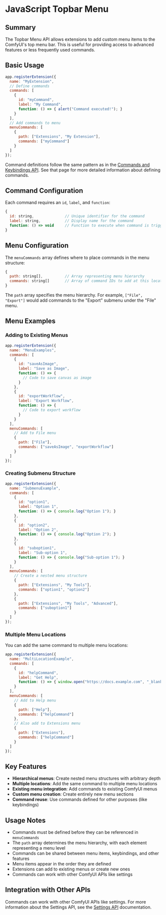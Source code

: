 # JavaScript Topbar Menu

## Summary

The Topbar Menu API allows extensions to add custom menu items to the ComfyUI's top menu bar. This is useful for providing access to advanced features or less frequently used commands.

## Basic Usage

```javascript
app.registerExtension({
  name: "MyExtension",
  // Define commands
  commands: [
    { 
      id: "myCommand", 
      label: "My Command", 
      function: () => { alert("Command executed!"); } 
    }
  ],
  // Add commands to menu
  menuCommands: [
    { 
      path: ["Extensions", "My Extension"], 
      commands: ["myCommand"] 
    }
  ]
});
```

Command definitions follow the same pattern as in the [Commands and Keybindings API](https://docs.comfy.org/custom-nodes/js/javascript_commands_keybindings). See that page for more detailed information about defining commands.

## Command Configuration

Each command requires an `id`, `label`, and `function`:

```javascript
{
  id: string,              // Unique identifier for the command
  label: string,           // Display name for the command
  function: () => void     // Function to execute when command is triggered
}
```

## Menu Configuration

The `menuCommands` array defines where to place commands in the menu structure:

```javascript
{
  path: string[],          // Array representing menu hierarchy
  commands: string[]       // Array of command IDs to add at this location
}
```

The `path` array specifies the menu hierarchy. For example, `["File", "Export"]` would add commands to the "Export" submenu under the "File" menu.

## Menu Examples

### Adding to Existing Menus

```javascript
app.registerExtension({
  name: "MenuExamples",
  commands: [
    { 
      id: "saveAsImage", 
      label: "Save as Image", 
      function: () => { 
        // Code to save canvas as image
      } 
    },
    { 
      id: "exportWorkflow", 
      label: "Export Workflow", 
      function: () => { 
        // Code to export workflow
      } 
    }
  ],
  menuCommands: [
    // Add to File menu
    { 
      path: ["File"], 
      commands: ["saveAsImage", "exportWorkflow"] 
    }
  ]
});
```

### Creating Submenu Structure

```javascript
app.registerExtension({
  name: "SubmenuExample",
  commands: [
    { 
      id: "option1", 
      label: "Option 1", 
      function: () => { console.log("Option 1"); } 
    },
    { 
      id: "option2", 
      label: "Option 2", 
      function: () => { console.log("Option 2"); } 
    },
    { 
      id: "suboption1", 
      label: "Sub-option 1", 
      function: () => { console.log("Sub-option 1"); } 
    }
  ],
  menuCommands: [
    // Create a nested menu structure
    { 
      path: ["Extensions", "My Tools"], 
      commands: ["option1", "option2"] 
    },
    { 
      path: ["Extensions", "My Tools", "Advanced"], 
      commands: ["suboption1"] 
    }
  ]
});
```

### Multiple Menu Locations

You can add the same command to multiple menu locations:

```javascript
app.registerExtension({
  name: "MultiLocationExample",
  commands: [
    { 
      id: "helpCommand", 
      label: "Get Help", 
      function: () => { window.open("https://docs.example.com", "_blank"); } 
    }
  ],
  menuCommands: [
    // Add to Help menu
    { 
      path: ["Help"], 
      commands: ["helpCommand"] 
    },
    // Also add to Extensions menu
    { 
      path: ["Extensions"], 
      commands: ["helpCommand"] 
    }
  ]
});
```

## Key Features

- **Hierarchical menus**: Create nested menu structures with arbitrary depth
- **Multiple locations**: Add the same command to multiple menu locations
- **Existing menu integration**: Add commands to existing ComfyUI menus
- **Custom menu creation**: Create entirely new menu sections
- **Command reuse**: Use commands defined for other purposes (like keybindings)

## Usage Notes

- Commands must be defined before they can be referenced in `menuCommands`
- The `path` array determines the menu hierarchy, with each element representing a menu level
- Commands can be shared between menu items, keybindings, and other features
- Menu items appear in the order they are defined
- Extensions can add to existing menus or create new ones
- Commands can work with other ComfyUI APIs like settings

## Integration with Other APIs

Commands can work with other ComfyUI APIs like settings. For more information about the Settings API, see the [Settings API](https://docs.comfy.org/custom-nodes/js/javascript_settings) documentation.
